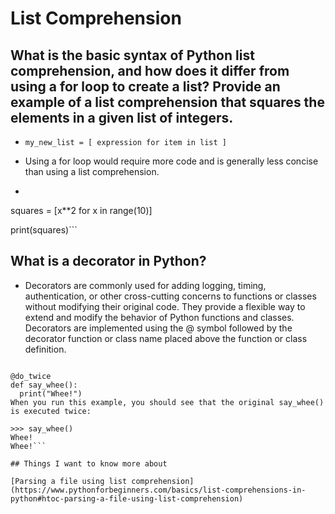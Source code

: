 # List Comprehension
## What is the basic syntax of Python list comprehension, and how does it differ from using a for loop to create a list? Provide an example of a list comprehension that squares the elements in a given list of integers.
  - `my_new_list = [ expression for item in list ]`

  - Using a for loop would require more code and is generally less concise than using a list comprehension.

 - ```create a list using list comprehension
squares = [x**2 for x in range(10)]

print(squares)```

## What is a decorator in Python?

  - Decorators are commonly used for adding logging, timing, authentication, or other cross-cutting concerns to functions or classes without modifying their original code. They provide a flexible way to extend and modify the behavior of Python functions and classes. Decorators are implemented using the @ symbol followed by the decorator function or class name placed above the function or class definition.

  ```from decorators import do_twice

@do_twice
def say_whee():
    print("Whee!")
When you run this example, you should see that the original say_whee() is executed twice:

>>> say_whee()
Whee!
Whee!```

## Things I want to know more about

[Parsing a file using list comprehension](https://www.pythonforbeginners.com/basics/list-comprehensions-in-python#htoc-parsing-a-file-using-list-comprehension)
